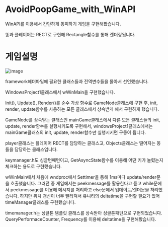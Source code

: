 # AvoidPoopGame_with_WinAPI
WinAPI를 이용해서 간단하게 똥피하기 게임을 구현해봤습니다. 

똥과 플레이어는 RECT로 구현해 Rectangle함수를 통해 렌더링됩니다.

# 게임설명
![image](https://github.com/jh11240/AvoidPoopGame_with_WinAPI/assets/73728655/f79be63a-f20f-45d7-b8e6-40a2c285effd)

framework헤더파일에 필요한 클래스들과 전역변수들을 몰아서 선언했습니다.

WindowsProject1클래스에서 wWinMain을 구현했습니다. 

Init(), Update(), Render()를 순수 가상 함수로 GameNode클래스에 구현 후, 
init, render, update함수를 사용하는 모든 클래스에서 상속받게 해서 구현하게 했습니다. 

GameNode를 상속받는 클래스인 mainGame클래스에서 다른 모든 클래스들의 init, update, render함수를 실행시키도록 구현해서, 
windowsProject1클래스에서는 mainGame클래스의 init, update, render함수만 실행시키면 구동이 됩니다.

player클래스는 플레이어 RECT를 담당하는 클래스고, Objects클래스는 떨어지는 똥들을 담당하는 클래스입니다. 

keymanager.h도 싱글턴패턴이고, GetAsyncState함수를 이용해 어떤 키가 눌렸는지 체크하는 용도로 구현했습니다. 

wWinMain에서 처음에 wndproc에서 Settimer을 통해 1ms마다 update/render문을 호출했습니다.
그러던 중 게임에서는 peekmessage를 활용한다고 듣고  while문에서 peekmessage를 이용해 메시지를 처리하고 else문에서 업데이트/렌더문을 처리했습니다.
하지만 위치 갱신이 너무 빨라져서 유니티의 deltatime을 구현할 필요가 있어 timeManager클래스를 구현했습니다.

timemanager.h는 싱글톤 템플릿 클래스를 상속받아 싱글톤패턴으로 구현되었습니다. 
QueryPerformaceCounter, Frequency를 이용해 deltatime을 구현해봤습니다.   

